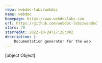 ```yaml
---
repo: webdoc-labs/webdoc
name: webdoc
homepage: https://www.webdoclabs.com
url: https://github.com/webdoc-labs/webdoc
stars: 79
starredAt: 2022-10-24T17:20:00Z
description: |-
    Documentation generator for the web
---
```


[object Object]

